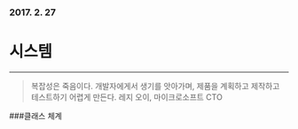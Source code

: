 ### 2017. 2. 27
# 시스템
---
> 복잡성은 죽음이다. 개발자에게서 생기를 앗아가며, 제품을 계획하고 제작하고 테스트하기 어렵게 만든다. 
레지 오이, 마이크로소프트 CTO

###클래스 체계
